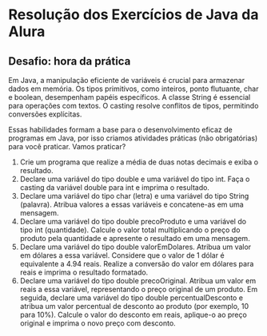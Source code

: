 # Resolução dos Exercícios de Java da Alura


## Desafio: hora da prática

Em Java, a manipulação eficiente de variáveis é crucial para armazenar dados em memória. Os tipos primitivos, como inteiros, ponto flutuante, char e boolean, desempenham papéis específicos. A classe String é essencial para operações com textos. O casting resolve conflitos de tipos, permitindo conversões explícitas.

Essas habilidades formam a base para o desenvolvimento eficaz de programas em Java, por isso criamos atividades práticas (não obrigatórias) para você praticar. Vamos praticar?

1. Crie um programa que realize a média de duas notas decimais e exiba o resultado.
2. Declare uma variável do tipo double e uma variável do tipo int. Faça o casting da variável double para int e imprima o resultado.
3. Declare uma variável do tipo char (letra) e uma variável do tipo String (palavra). Atribua valores a essas variáveis e concatene-as em uma mensagem.
4. Declare uma variável do tipo double precoProduto e uma variável do tipo int (quantidade). Calcule o valor total multiplicando o preço do produto pela quantidade e apresente o resultado em uma mensagem.
5. Declare uma variável do tipo double valorEmDolares. Atribua um valor em dólares a essa variável. Considere que o valor de 1 dólar é equivalente a 4.94 reais. Realize a conversão do valor em dólares para reais e imprima o resultado formatado.
6. Declare uma variável do tipo double precoOriginal. Atribua um valor em reais a essa variável, representando o preço original de um produto. Em seguida, declare uma variável do tipo double percentualDesconto e atribua um valor percentual de desconto ao produto (por exemplo, 10 para 10%). Calcule o valor do desconto em reais, aplique-o ao preço original e imprima o novo preço com desconto.
